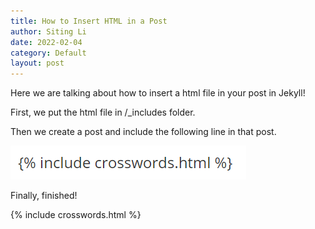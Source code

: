 ```yaml
---
title: How to Insert HTML in a Post
author: Siting Li
date: 2022-02-04
category: Default
layout: post
---
```

Here we are talking about how to insert a html file in your post in Jekyll!

First, we put the html file in /_includes folder. 

Then we create a post and include the following line in that post. 

![image-20220204182049627](photos/image-20220204182049627.png)

Finally, finished!

{% include crosswords.html %}